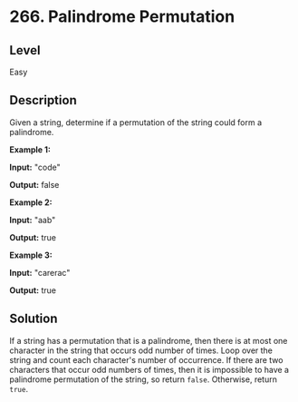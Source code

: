 # 266. Palindrome Permutation
## Level
Easy

## Description
Given a string, determine if a permutation of the string could form a palindrome.

**Example 1:**

**Input:** "code"

**Output:** false

**Example 2:**

**Input:** "aab"

**Output:** true

**Example 3:**

**Input:** "carerac"

**Output:** true

## Solution
If a string has a permutation that is a palindrome, then there is at most one character in the string that occurs odd number of times. Loop over the string and count each character's number of  occurrence. If there are two characters that occur odd numbers of times, then it is impossible to have a palindrome permutation of the string, so return `false`. Otherwise, return `true`.
